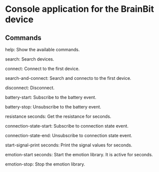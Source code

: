 # Console application for the BrainBit device

## Commands

help: Show the available commands.

search: Search devices.

connect: Connect to the first device.

search-and-connect: Search and connecto to the first device.

disconnect: Disconnect.

battery-start: Subscribe to the battery event.

battery-stop: Unsubscribe to the battery event.

resistance seconds: Get the resistance for seconds.

connection-state-start: Subscribe to connection state event.

connection-state-end: Unsubscribe to connection state event.

start-signal-print seconds: Print the signal values for seconds.

emotion-start seconds: Start the emotion library. It is active for seconds.

emotion-stop: Stop the emotion library.
